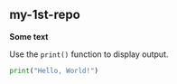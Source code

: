## my-1st-repo

**Some text**


Use the `print()` function to display output.

```python
print("Hello, World!")
